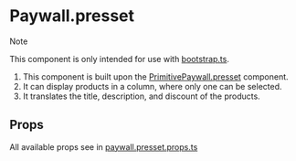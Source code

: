 # Paywall.presset

> [!NOTE]
> This component is only intended for use with [bootstrap.ts](../../bootstrap.ts).

1. This component is built upon the [PrimitivePaywall.presset](../../components/PrimitivePaywall/README.md) component.
2. It can display products in a column, where only one can be selected.
3. It translates the title, description, and discount of the products.

## Props

All available props see in [paywall.presset.props.ts](./paywall.presset.props.ts)
